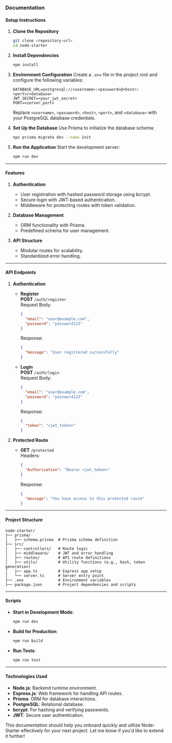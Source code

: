 ### **Documentation**

#### **Setup Instructions**

1. **Clone the Repository**
   ```bash
   git clone <repository-url>
   cd node-starter
   ```

2. **Install Dependencies**
   ```bash
   npm install
   ```

3. **Environment Configuration**
   Create a `.env` file in the project root and configure the following variables:
   ```env
   DATABASE_URL=postgresql://<username>:<password>@<host>:<port>/<database>
   JWT_SECRET=<your_jwt_secret>
   PORT=<server_port>
   ```
   Replace `<username>`, `<password>`, `<host>`, `<port>`, and `<database>` with your PostgreSQL database credentials.

4. **Set Up the Database**
   Use Prisma to initialize the database schema:
   ```bash
   npx prisma migrate dev --name init
   ```

5. **Run the Application**
   Start the development server:
   ```bash
   npm run dev
   ```

---

#### **Features**

1. **Authentication**
   - User registration with hashed password storage using bcrypt.
   - Secure login with JWT-based authentication.
   - Middleware for protecting routes with token validation.

2. **Database Management**
   - ORM functionality with Prisma.
   - Predefined schema for user management.

3. **API Structure**
   - Modular routes for scalability.
   - Standardized error handling.

---

#### **API Endpoints**

1. **Authentication**
   - **Register**  
     **POST** `/auth/register`  
     Request Body:  
     ```json
     {
       "email": "user@example.com",
       "password": "password123"
     }
     ```
     Response:  
     ```json
     {
       "message": "User registered successfully"
     }
     ```

   - **Login**  
     **POST** `/auth/login`  
     Request Body:  
     ```json
     {
       "email": "user@example.com",
       "password": "password123"
     }
     ```
     Response:  
     ```json
     {
       "token": "<jwt_token>"
     }
     ```

2. **Protected Route**  
   - **GET** `/protected`  
     Headers:  
     ```json
     {
       "Authorization": "Bearer <jwt_token>"
     }
     ```
     Response:  
     ```json
     {
       "message": "You have access to this protected route"
     }
     ```

---

#### **Project Structure**
```
node-starter/
├── prisma/
│   ├── schema.prisma  # Prisma schema definition
├── src/
│   ├── controllers/   # Route logic
│   ├── middleware/    # JWT and error handling
│   ├── routes/        # API route definitions
│   ├── utils/         # Utility functions (e.g., hash, token generation)
│   ├── app.ts         # Express app setup
│   └── server.ts      # Server entry point
├── .env               # Environment variables
├── package.json       # Project dependencies and scripts
```

---

#### **Scripts**
- **Start in Development Mode**:  
  ```bash
  npm run dev
  ```
- **Build for Production**:  
  ```bash
  npm run build
  ```
- **Run Tests**:  
  ```bash
  npm run test
  ```

---

#### **Technologies Used**
- **Node.js**: Backend runtime environment.
- **Express.js**: Web framework for handling API routes.
- **Prisma**: ORM for database interactions.
- **PostgreSQL**: Relational database.
- **bcrypt**: For hashing and verifying passwords.
- **JWT**: Secure user authentication.

This documentation should help you onboard quickly and utilize Node-Starter effectively for your next project. Let me know if you'd like to extend it further!
